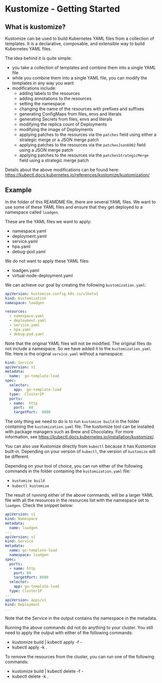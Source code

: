 # Kustomize - Getting Started

## What is kustomize?

Kustomize can be used to build Kubernetes YAML files from a collection of templates. It is a declarative, composable, and extensible way to build Kubernetes YAML files.

The idea behind it is quite simple:
- you take a collection of templates and combine them into a single YAML file
- while you combine them into a single YAML file, you can modify the templates in any way you want
- modifications include:
    - adding labels to the resources
    - adding annotations to the resources
    - setting the namespace
    - changing the name of the resources with prefixes and suffixes
    - generating ConfigMaps from files, envs and literals
    - generating Secrets from files, envs and literals
    - modifying the replica count of Deployments
    - modifying the image of Deployments
    - applying patches to the resources via the `patches` field using either a strategic merge or a JSON merge patch
    - applying patches to the resources via the `patchesJson6902` field using a JSON merge patch
    - applying patches to the resources via the `patchesStrategicMerge` field using a strategic merge patch

Details about the above modifications can be found here: https://kubectl.docs.kubernetes.io/references/kustomize/kustomization/

## Example

In the folder of this REAMDME file, there are several YAML files. We want to use some of these YAML files and ensure that they get deployed to a namespace called `loadgen`.

These are the YAML files we want to apply:
- namespace.yaml
- deployment.yaml
- service.yaml
- hpa.yaml
- debug-pod.yaml

We do not want to apply these YAML files:
- loadgen.yaml 
- virtual-node-deployment.yaml

We can achieve our goal by creating the following `kustomization.yaml`:

```yaml
apiVersion: kustomize.config.k8s.io/v1beta1
kind: Kustomization
namespace: loadgen

resources:
  - namespace.yaml
  - deployment.yaml
  - service.yaml
  - hpa.yaml
  - debug-pod.yaml
```

Note that the original YAML files will not be modified. The original files do not include a namespace. So we have added it to the `kustomization.yaml` file. Here is the original `service.yaml` without a namespace:

```yaml
kind: Service
apiVersion: v1
metadata:
  name:  go-template-load
spec:
  selector:
    app:  go-template-load
  type:  ClusterIP
  ports:
  - name:  http
    port:  80
    targetPort:  8080
```

The only thing we need to do is to run `kustomize build` in the folder containing the `kustomization.yaml` file. The kustomize tool can be installed with package managers such as Brew and Chocolatey. For more information, see https://kubectl.docs.kubernetes.io/installation/kustomize/.

You can also use Kustomize directly from `kubectl` because it has Kustomize built-in. Depending on your version of `kubectl`, the version of `kustomize` will be different.

Depending on your tool of choice, you can run either of the following commands in the folder containing the `kustomization.yaml` file:
- `kustomize build`
- `kubectl kustomize`

The result of running either of the above commands, will be a larger YAML file with all the resources in the resources list with the namespace set to `loadgen`. Check the snippet below:

```yaml
apiVersion: v1
kind: Namespace
metadata:
  name: loadgen
---
apiVersion: v1
kind: Service
metadata:
  name: go-template-load
  namespace: loadgen
spec:
  ports:
  - name: http
    port: 80
    targetPort: 8080
  selector:
    app: go-template-load
  type: ClusterIP
---
apiVersion: apps/v1
kind: Deployment
...
```

Note that the Service in the output contains the namespace in the metadata.

Running the above commands did not do anything to your cluster. You still need to apply the output with either of the following commands:
- kustomize build | kubectl apply -f -
- kubectl apply -k .

To remove the resources from the cluster, you can run one of the following commands:
- kustomize build | kubectl delete -f -
- kubectl delete -k .

